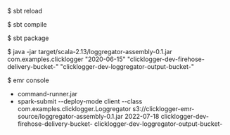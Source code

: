 $ sbt reload

$ sbt compile

$ sbt package

$ java -jar target/scala-2.13/loggregator-assembly-0.1.jar  com.examples.clicklogger "2020-06-15"  "clicklogger-dev-firehose-delivery-bucket-<your-account-number>" "clicklogger-dev-loggregator-output-bucket-<your-account-number>"

$ emr console

- command-runner.jar
- spark-submit --deploy-mode client --class com.examples.clicklogger.Loggregator s3://clicklogger-emr-source/loggregator-assembly-0.1.jar 2022-07-18 clicklogger-dev-firehose-delivery-bucket-<your-account-number> clicklogger-dev-loggregator-output-bucket-<your-account-number>
